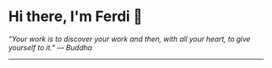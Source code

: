 <h1>Hi there, I'm Ferdi 👋</h1>

<p><em>
  "Your work is to discover your work and then, with all your heart, to give yourself to it." — Buddha
</em></p>

---
